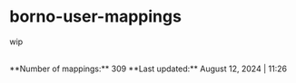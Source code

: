# borno-user-mappings
wip

<br>
**Number of mappings:** 309  
**Last updated:** August 12, 2024 | 11:26  
